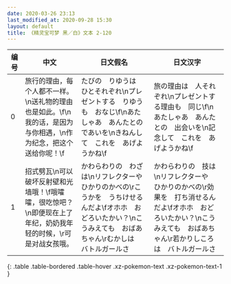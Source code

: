 ```yaml
---
date: 2020-03-26 23:13
last_modified_at: 2020-09-28 15:30
layout: default
title: 《精灵宝可梦 黑／白》文本 2-120
---
```

| 编号 | 中文 | 日文假名 | 日文汉字 |
| ---- | ---- | ---- | --- |
| 0 | 旅行的理由，每个人都不一样。\n送礼物的理由也是如此。\f\n我的话，是因为与你相遇，\n作为纪念，把这个送给你呢！\f | たびの　りゆうは　ひとそれぞれ\nプレゼントする　りゆうも　おなじ\f\nあたしゃあ　あんたとの　であいを\nきねんして　これを　あげようかね\f | 旅の理由は　人それぞれ\nプレゼントする理由も　同じ\f\nあたしゃあ　あんたとの　出会いを\n記念して　これを　あげようかね\f |
| 1 | 招式劈瓦\n可以破坏反射壁和光墙哦！\f哦嚯嚯，很吃惊吧？\n即便现在上了年纪，奶奶我年轻的时候，\r可是对战女孩哦。 | かわらわりの　わざは\nリフレクターや　ひかりのかべの\rこうかを　うちけせるんだよ\fオホホ　おどろいたかい？\nこうみえても　おばあちゃん\rむかしは　バトルガールさ | かわらわりの　技は\nリフレクターや　ひかりのかべの\r効果を　打ち消せるんだよ\fオホホ　おどろいたかい？\nこうみえても　おばあちゃん\r若かりしころは　バトルガールさ |
{: .table .table-bordered .table-hover .xz-pokemon-text .xz-pokemon-text-1 }